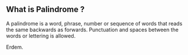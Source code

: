 ## What is Palindrome ?
A palindrome is a word, phrase, number or sequence of words that reads the same backwards as forwards. Punctuation and spaces between the words or lettering is allowed.

Erdem.
